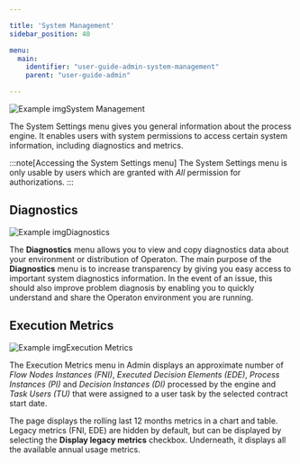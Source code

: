```yaml
---

title: 'System Management'
sidebar_position: 40

menu:
  main:
    identifier: "user-guide-admin-system-management"
    parent: "user-guide-admin"

---
```



![Example img](./img/admin-system-management.png)System Management

The System Settings menu gives you general information about the process engine. It enables users with system permissions to access certain system information, including diagnostics and metrics.

:::note[Accessing the System Settings menu]
The System Settings menu is only usable by users which are granted with *All* permission for authorizations.
:::

## Diagnostics

![Example img](./img/admin-diagnostics.png)Diagnostics

The **Diagnostics** menu allows you to view and copy diagnostics data about your environment or distribution of Operaton. The main purpose of the **Diagnostics** menu is to increase transparency by giving you easy access to important system diagnostics information. In the event of an issue, this should also improve problem diagnosis by enabling you to quickly understand and share the Operaton environment you are running.

## Execution Metrics

![Example img](./img/admin-execution-metrics.png)Execution Metrics

The Execution Metrics menu in Admin displays an approximate number of *Flow Nodes Instances (FNI)*,
*Executed Decision Elements (EDE)*, *Process Instances (PI)* and *Decision
Instances (DI)* processed by the engine and *Task Users (TU)* that were assigned to a
user task by the selected contract start date.

The page displays the rolling last 12 months metrics in a chart and table.
Legacy metrics (FNI, EDE) are hidden by default, but can be displayed by selecting the **Display legacy metrics** checkbox.
Underneath, it displays all the available annual usage metrics.

